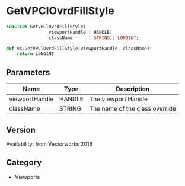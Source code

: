# GetVPClOvrdFillStyle

```pascal
FUNCTION GetVPClOvrdFillStyle(
				viewportHandle : HANDLE;
				className      : STRING): LONGINT;
```

```python
def vs.GetVPClOvrdFillStyle(viewportHandle, className):
    return LONGINT
```

## Parameters
|Name|Type|Description|
|---|---|---|
|viewportHandle|HANDLE|The viewport Handle|
|className|STRING|The name of the class override|

## Version
Availability: from Vectorworks 2018

## Category
* Viewports

